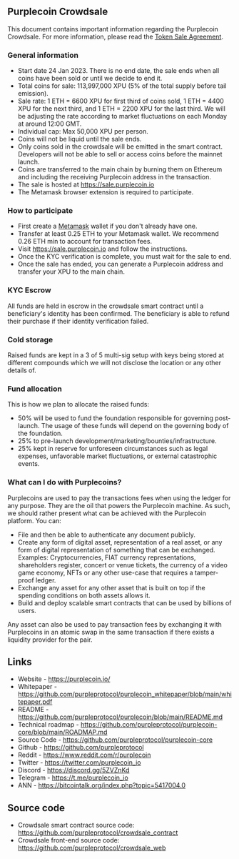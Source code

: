 ## Purplecoin Crowdsale
This document contains important information regarding the Purplecoin Crowdsale. For more information, please read the [Token Sale Agreement](https://purplecoin.io/tsa).

### General information
* Start date 24 Jan 2023. There is no end date, the sale ends when all coins have been sold or until we decide to end it.
* Total coins for sale: 113,997,000 XPU (5% of the total supply before tail emission).
* Sale rate: 1 ETH = 6600 XPU for first third of coins sold, 1 ETH = 4400 XPU for the next third, and 1 ETH = 2200 XPU for the last third. We will be adjusting the rate according to market fluctuations on each Monday at around 12:00 GMT.
* Individual cap: Max 50,000 XPU per person.
* Coins will not be liquid until the sale ends.
* Only coins sold in the crowdsale will be emitted in the smart contract. Developers will not be able to sell or access coins before the mainnet launch.
* Coins are transferred to the main chain by burning them on Ethereum and including the receiving Purplecoin address in the transaction.
* The sale is hosted at https://sale.purplecoin.io
* The Metamask browser extension is required to participate.

### How to participate
* First create a [Metamask](https://metamask.io/download/) wallet if you don't already have one.
* Transfer at least 0.25 ETH to your Metamask wallet. We recommend 0.26 ETH min to account for transaction fees.
* Visit https://sale.purplecoin.io and follow the instructions.
* Once the KYC verification is complete, you must wait for the sale to end.
* Once the sale has ended, you can generate a Purplecoin address and transfer your XPU to the main chain.

### KYC Escrow
All funds are held in escrow in the crowdsale smart contract until a beneficiary's identity has been confirmed. The beneficiary is able to refund their purchase if their identity verification failed.

### Cold storage
Raised funds are kept in a 3 of 5 multi-sig setup with keys being stored at different compounds which we will not disclose the location or any other details of.

### Fund allocation
This is how we plan to allocate the raised funds:
* 50% will be used to fund the foundation responsible for governing post-launch. The usage of these funds will depend on the governing body of the foundation.
* 25% to pre-launch development/marketing/bounties/infrastructure.
* 25% kept in reserve for unforeseen circumstances such as legal expenses, unfavorable market fluctuations, or external catastrophic events.

### What can I do with Purplecoins?
Purplecoins are used to pay the transactions fees when using the ledger for any purpose. They are the oil that powers the Purplecoin machine. As such, we should rather present what can be achieved with the Purplecoin platform. You can:
* File and then be able to authenticate any document publicly.
* Create any form of digital asset, representation of a real asset, or any form of digital representation of something that can be exchanged. Examples: Cryptocurrencies, FIAT currency representations, shareholders register, concert or venue tickets, the currency of a video game economy, NFTs or any other use-case that requires a tamper-proof ledger.
* Exchange any asset for any other asset that is built on top if the spending conditions on both assets allows it.
* Build and deploy scalable smart contracts that can be used by billions of users.

Any asset can also be used to pay transaction fees by exchanging it with Purplecoins in an atomic swap in the same transaction if there exists a liquidity provider for the pair.

## Links
* Website - https://purplecoin.io/
* Whitepaper - https://github.com/purpleprotocol/purplecoin_whitepaper/blob/main/whitepaper.pdf
* README - https://github.com/purpleprotocol/purplecoin/blob/main/README.md
* Technical roadmap - https://github.com/purpleprotocol/purplecoin-core/blob/main/ROADMAP.md
* Source Code - https://github.com/purpleprotocol/purplecoin-core
* Github - https://github.com/purpleprotocol
* Reddit - https://www.reddit.com/r/purplecoin
* Twitter - https://twitter.com/purplecoin_io
* Discord - https://discord.gg/5ZVZnKd
* Telegram - https://t.me/purplecoin_io
* ANN - https://bitcointalk.org/index.php?topic=5417004.0

## Source code
* Crowdsale smart contract source code: https://github.com/purpleprotocol/crowdsale_contract
* Crowdsale front-end source code: https://github.com/purpleprotocol/crowdsale_web